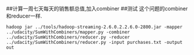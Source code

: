 ##计算一周七天每天的销售额总值,加入combiner
##测试
这个问题的combiner和reducer一样.
```
hadoop jar ../tools/hadoop-streaming-2.6.0.2.2.6.0-2800.jar -mapper ../udacity/SumWithCombiners/mapper.py -combiner ../udacity/SumWithCombiners/reducer.py -reducer ../udacity/SumWithCombiners/reducer.py -input purchases.txt -output out

```



